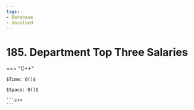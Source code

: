 ```yaml
---
tags:
- Database
- Unsolved
---
```



# 185. Department Top Three Salaries

=== "C++"

    $Time: O()$

    $Space: O()$

    ```c++
    ```
